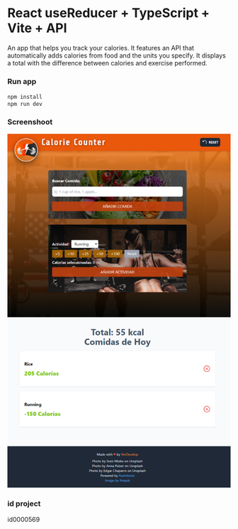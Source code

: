 # React useReducer + TypeScript + Vite + API

An app that helps you track your calories.
It features an API that automatically adds calories from food and the units you specify.
It displays a total with the difference between calories and exercise performed.

### Run app
```
npm install
npm run dev
```

### Screenshoot
![Calorie tracker](public/screen-1.png)

### id project
id0000569
